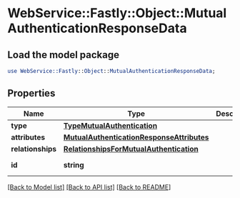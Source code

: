 # WebService::Fastly::Object::MutualAuthenticationResponseData

## Load the model package
```perl
use WebService::Fastly::Object::MutualAuthenticationResponseData;
```

## Properties
Name | Type | Description | Notes
------------ | ------------- | ------------- | -------------
**type** | [**TypeMutualAuthentication**](TypeMutualAuthentication.md) |  | [optional] 
**attributes** | [**MutualAuthenticationResponseAttributes**](MutualAuthenticationResponseAttributes.md) |  | [optional] 
**relationships** | [**RelationshipsForMutualAuthentication**](RelationshipsForMutualAuthentication.md) |  | [optional] 
**id** | **string** |  | [optional] [readonly] 

[[Back to Model list]](../README.md#documentation-for-models) [[Back to API list]](../README.md#documentation-for-api-endpoints) [[Back to README]](../README.md)


